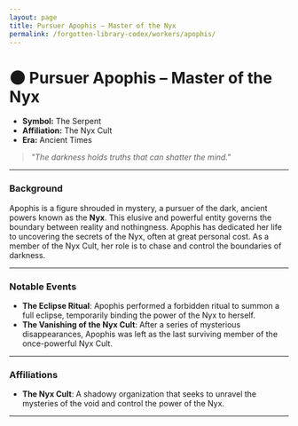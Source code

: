```yaml
---
layout: page
title: Pursuer Apophis – Master of the Nyx
permalink: /forgotten-library-codex/workers/apophis/
---
```


# 🌑 Pursuer Apophis – Master of the Nyx

- **Symbol:** The Serpent  
- **Affiliation:** The Nyx Cult  
- **Era:** Ancient Times  

> *"The darkness holds truths that can shatter the mind."*

---

### Background

Apophis is a figure shrouded in mystery, a pursuer of the dark, ancient powers known as the **Nyx**. This elusive and powerful entity governs the boundary between reality and nothingness. Apophis has dedicated her life to uncovering the secrets of the Nyx, often at great personal cost. As a member of the Nyx Cult, her role is to chase and control the boundaries of darkness.

---

### Notable Events

- **The Eclipse Ritual**: Apophis performed a forbidden ritual to summon a full eclipse, temporarily binding the power of the Nyx to herself.
- **The Vanishing of the Nyx Cult**: After a series of mysterious disappearances, Apophis was left as the last surviving member of the once-powerful Nyx Cult.

---

### Affiliations

- **The Nyx Cult**: A shadowy organization that seeks to unravel the mysteries of the void and control the power of the Nyx.

---
